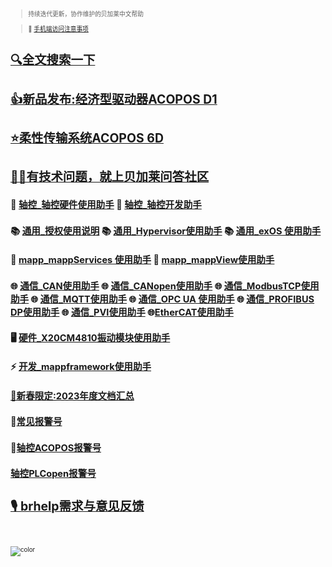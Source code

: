 <!-- _coverpage.md -->

##  <small> <small>

> 持续迭代更新，协作维护的贝加莱中文帮助

> 📱 [手机端访问注意事项](/Obsidian/Usage/手机端访问注意事项.md)

#  [🔍全文搜索一下](/Obsidian/Usage/brhelp搜索方式.md)

# [👍新品发布:经济型驱动器ACOPOS D1](/A02_产品_Motion/035贝加莱经济型驱动器ACOPOS%20D1.md)
# [⭐柔性传输系统ACOPOS 6D](A06_产品_柔性传输系统/000A06_产品_柔性传输系统.md#柔性传输系统ACOPOS%206D)
# [🙋‍♂️有技术问题，就上贝加莱问答社区](//br-community.com/qa-community)

## 🚀 [轴控_轴控硬件使用助手](//axisinfo.brhelp.cn) 🚀 [轴控_轴控开发助手](//axisdev.brhelp.cn)
## 📚 [通用_授权使用说明](//license.brhelp.cn) 📚 [通用_Hypervisor使用助手](//hypervisor.brhelp.cn) 📚 [通用_exOS 使用助手](//exos.brhelp.cn)
## 🚅 [mapp_mappServices 使用助手](//mappservices.brhelp.cn) 🚅 [mapp_mappView使用助手](//mappview.brhelp.cn)
## 🌐 [通信_CAN使用助手](//can.brhelp.cn) 🌐 [通信_CANopen使用助手](//canopen.brhelp.cn) 🌐 [通信_ModbusTCP使用助手](//modbustcp.brhelp.cn) 🌐 [通信_MQTT使用助手](//mqtt.brhelp.cn) 🌐 [通信_OPC UA 使用助手](//opcua.brhelp.cn) 🌐 [通信_PROFIBUS DP使用助手](//profibusdp.brhelp.cn) 🌐 [通信_PVI使用助手](//pvi.brhelp.cn) 🌐[EtherCAT使用助手](//ethercat.brhelp.cn)
## 🖥️ [硬件_X20CM4810振动模块使用助手](//cm4810.brhelp.cn)
## ⚡ [开发_mappframework使用助手](//mappframework.brhelp.cn)
## [🏮新春限定:2023年度文档汇总](//2023.brhelp.cn)

## 🎰[常见报警号](/C03_故障码问题定位/-000C03_故障码问题定位.md)
## 🎯[轴控ACOPOS报警号](/C06_轴控报警代码/000轴控ACOPOS报警号.md)
## [轴控PLCopen报警号](/C06_轴控报警代码/000轴控PLCopen报警号%2029200%20-%2029699.md)
# [🎙️ brhelp需求与意见反馈](//txc.qq.com/products/643968/#label=show)

<br> <span id="busuanzi_container_site_pv" style='display:none'> 👀 本站总访问量：<span id="busuanzi_value_site_pv"></span> 次 </span> <span id="busuanzi_container_site_uv" style='display:none'> | 🚴‍♂️ 本站总访客数：<span id="busuanzi_value_site_uv"></span> 人 </span> <br>

![color](#f0f0f0)